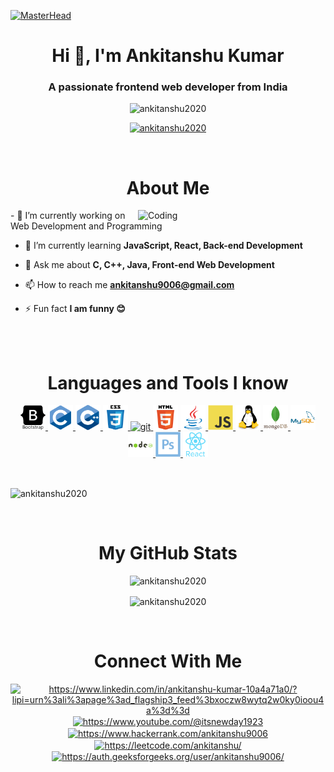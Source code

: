 [![MasterHead](https://www.digitalsolutionservices.com/img/services/web%20development.gif)](https://github.com/ankitanshu2020)
<h1 align="center">Hi 👋, I'm Ankitanshu Kumar</h1>
<h3 align="center">A passionate frontend web developer from India</h3>

<p align="center"> <img src="https://komarev.com/ghpvc/?username=ankitanshu2020&label=Profile%20views&color=0e75b6&style=flat-square" alt="ankitanshu2020" /> </p>

<p align="center"> <a href="https://github.com/ryo-ma/github-profile-trophy"><img src="https://github-profile-trophy.vercel.app/?username=ankitanshu2020&column=4&theme=onedark" alt="ankitanshu2020" /></a> </p>
<br>

<h1 align="center">About Me</h1>
<img align="right" alt="Coding" width="300" src="https://camo.githubusercontent.com/5ddf73ad3a205111cf8c686f687fc216c2946a75005718c8da5b837ad9de78c9/68747470733a2f2f7468756d62732e6766796361742e636f6d2f4576696c4e657874446576696c666973682d736d616c6c2e676966">
<p align="left">
- 🔭 I’m currently working on Web Development and Programming

- 🌱 I’m currently learning **JavaScript, React, Back-end Development**

- 💬 Ask me about **C, C++, Java, Front-end Web Development**

- 📫 How to reach me **ankitanshu9006@gmail.com**

- ⚡ Fun fact **I am funny 😊**
</p>
<br>
<br>
<h1 align="center">Languages and Tools I know</h1>
<p align="center"> <a href="https://getbootstrap.com" target="_blank" rel="noreferrer"> <img src="https://raw.githubusercontent.com/devicons/devicon/master/icons/bootstrap/bootstrap-plain-wordmark.svg" alt="bootstrap" width="40" height="40"/> </a>
  <a href="https://www.cprogramming.com/" target="_blank" rel="noreferrer"> <img src="https://raw.githubusercontent.com/devicons/devicon/master/icons/c/c-original.svg" alt="c" width="40" height="40"/> </a> <a href="https://www.w3schools.com/cpp/" target="_blank" rel="noreferrer"> <img src="https://raw.githubusercontent.com/devicons/devicon/master/icons/cplusplus/cplusplus-original.svg" alt="cplusplus" width="40" height="40"/> </a> <a href="https://www.w3schools.com/css/" target="_blank" rel="noreferrer"> <img src="https://raw.githubusercontent.com/devicons/devicon/master/icons/css3/css3-original-wordmark.svg" alt="css3" width="40" height="40"/> </a> <a href="https://git-scm.com/" target="_blank" rel="noreferrer"> <img src="https://www.vectorlogo.zone/logos/git-scm/git-scm-icon.svg" alt="git" width="40" height="40"/> </a> <a href="https://www.w3.org/html/" target="_blank" rel="noreferrer"> <img src="https://raw.githubusercontent.com/devicons/devicon/master/icons/html5/html5-original-wordmark.svg" alt="html5" width="40" height="40"/> </a> <a href="https://www.java.com" target="_blank" rel="noreferrer"> <img src="https://raw.githubusercontent.com/devicons/devicon/master/icons/java/java-original.svg" alt="java" width="40" height="40"/> </a> <a href="https://developer.mozilla.org/en-US/docs/Web/JavaScript" target="_blank" rel="noreferrer"> <img src="https://raw.githubusercontent.com/devicons/devicon/master/icons/javascript/javascript-original.svg" alt="javascript" width="40" height="40"/> </a> <a href="https://www.linux.org/" target="_blank" rel="noreferrer"> <img src="https://raw.githubusercontent.com/devicons/devicon/master/icons/linux/linux-original.svg" alt="linux" width="40" height="40"/> </a> <a href="https://www.mongodb.com/" target="_blank" rel="noreferrer"> <img src="https://raw.githubusercontent.com/devicons/devicon/master/icons/mongodb/mongodb-original-wordmark.svg" alt="mongodb" width="40" height="40"/> </a> <a href="https://www.mysql.com/" target="_blank" rel="noreferrer"> <img src="https://raw.githubusercontent.com/devicons/devicon/master/icons/mysql/mysql-original-wordmark.svg" alt="mysql" width="40" height="40"/> </a> <a href="https://nodejs.org" target="_blank" rel="noreferrer"> <img src="https://raw.githubusercontent.com/devicons/devicon/master/icons/nodejs/nodejs-original-wordmark.svg" alt="nodejs" width="40" height="40"/> </a> <a href="https://www.photoshop.com/en" target="_blank" rel="noreferrer"> <img src="https://raw.githubusercontent.com/devicons/devicon/master/icons/photoshop/photoshop-line.svg" alt="photoshop" width="40" height="40"/> </a> <a href="https://reactjs.org/" target="_blank" rel="noreferrer"> <img src="https://raw.githubusercontent.com/devicons/devicon/master/icons/react/react-original-wordmark.svg" alt="react" width="40" height="40"/> </a> </p>
<br>
<p><img align="center" src="https://github-readme-stats.vercel.app/api/top-langs?username=ankitanshu2020&show_icons=true&theme=dark&locale=en&langs_count=6&layout=compact" alt="ankitanshu2020" /></p>
<br>

<h1 align="center">My GitHub Stats</h1>

<p align="center"><img src="https://github-readme-stats.vercel.app/api?username=ankitanshu2020&show_icons=true&theme=dark&locale=en" alt="ankitanshu2020" /></p>

<p align="center"><img align="center" src="https://github-readme-streak-stats.herokuapp.com/?user=ankitanshu2020&theme=dark" alt="ankitanshu2020" /></p>
<br>

<h1 align="center">Connect With Me</h1>
<p align="center">
<a href="https://www.linkedin.com/in/ankitanshu-kumar-10a4a71a0" target="blank">
  <img align="center" src="https://raw.githubusercontent.com/rahuldkjain/github-profile-readme-generator/master/src/images/icons/Social/linked-in-alt.svg" alt="https://www.linkedin.com/in/ankitanshu-kumar-10a4a71a0/?lipi=urn%3ali%3apage%3ad_flagship3_feed%3bxoczw8wytq2w0ky0ioou4a%3d%3d" height="30" width="40" /></a>

  <a href="https://www.youtube.com/@itsnewday1923" target="blank">
  <img align="center" src="https://raw.githubusercontent.com/rahuldkjain/github-profile-readme-generator/master/src/images/icons/Social/youtube.svg" alt="https://www.youtube.com/@itsnewday1923" height="30" width="40" /></a>

  <a href="https://www.hackerrank.com/ankitanshu9006" target="blank">
  <img align="center" src="https://raw.githubusercontent.com/rahuldkjain/github-profile-readme-generator/master/src/images/icons/Social/hackerrank.svg" alt="https://www.hackerrank.com/ankitanshu9006" height="30" width="40" /></a>

  <a href="https://leetcode.com/Ankitanshu/" target="blank">
  <img align="center" src="https://raw.githubusercontent.com/rahuldkjain/github-profile-readme-generator/master/src/images/icons/Social/leet-code.svg" alt="https://leetcode.com/ankitanshu/" height="30" width="40" /></a>

  <a href="https://auth.geeksforgeeks.org/user/ankitanshu9006" target="blank">
  <img align="center" src="https://raw.githubusercontent.com/rahuldkjain/github-profile-readme-generator/master/src/images/icons/Social/geeks-for-geeks.svg" alt="https://auth.geeksforgeeks.org/user/ankitanshu9006/" height="30" width="40" /></a>
</p>
